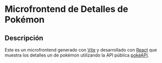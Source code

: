 # Microfrontend de Detalles de Pokémon

## Descripción

Este es un microfrontend generado con [Vite](https://vite.dev/) y desarrollado con [React](https://es.react.dev/) que muestra los detalles un de pokémon utilizando la API pública [pokéAPI](https://pokeapi.co/).
